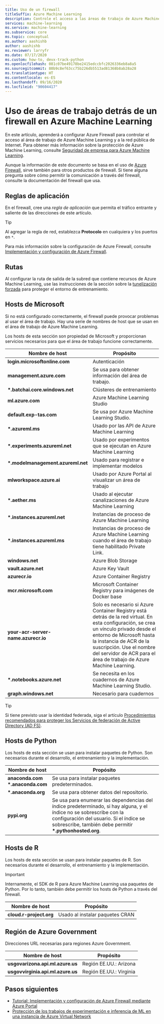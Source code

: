 ```yaml
---
title: Uso de un firewall
titleSuffix: Azure Machine Learning
description: Controle el acceso a las áreas de trabajo de Azure Machine Learning con instancias de Azure Firewall. Obtenga información acerca de los hosts que debe permitir a través del firewall para que Azure Machine Learning funcione correctamente.
services: machine-learning
ms.service: machine-learning
ms.subservice: core
ms.topic: conceptual
ms.author: aashishb
author: aashishb
ms.reviewer: larryfr
ms.date: 07/17/2020
ms.custom: how-to, devx-track-python
ms.openlocfilehash: 081c07be49178be2415edccbfc2026336eb8a8a5
ms.sourcegitcommit: 80b9c8ef63cc75b226db5513ad81368b8ab28a28
ms.translationtype: HT
ms.contentlocale: es-ES
ms.lasthandoff: 09/16/2020
ms.locfileid: "90604417"
---
```

# <a name="use-workspace-behind-a-firewall-for-azure-machine-learning"></a>Uso de áreas de trabajo detrás de un firewall en Azure Machine Learning

En este artículo, aprenderá a configurar Azure Firewall para controlar el acceso al área de trabajo de Azure Machine Learning y a la red pública de Internet.   Para obtener más información sobre la protección de Azure Machine Learning, consulte [Seguridad de empresa para Azure Machine Learning](concept-enterprise-security.md).

Aunque la información de este documento se basa en el uso de [Azure Firewall](../firewall/tutorial-firewall-deploy-portal.md), sirve también para otros productos de firewall. Si tiene alguna pregunta sobre cómo permitir la comunicación a través del firewall, consulte la documentación del firewall que usa.

## <a name="application-rules"></a>Reglas de aplicación

En el firewall, cree una _regla de aplicación_ que permita el tráfico entrante y saliente de las direcciones de este artículo.

> [!TIP]
> Al agregar la regla de red, establezca __Protocolo__ en cualquiera y los puertos en `*`.
>
> Para más información sobre la configuración de Azure Firewall, consulte [Implementación y configuración de Azure Firewall](../firewall/tutorial-firewall-deploy-portal.md#configure-an-application-rule).

## <a name="routes"></a>Rutas

Al configurar la ruta de salida de la subred que contiene recursos de Azure Machine Learning, use las instrucciones de la sección sobre la [tunelización forzada](how-to-secure-training-vnet.md#forced-tunneling) para proteger el entorno de entrenamiento.

## <a name="microsoft-hosts"></a>Hosts de Microsoft

Si no está configurado correctamente, el firewall puede provocar problemas al usar el área de trabajo. Hay una serie de nombres de host que se usan en el área de trabajo de Azure Machine Learning.

Los hosts de esta sección son propiedad de Microsoft y proporcionan servicios necesarios para que el área de trabajo funcione correctamente.

| **Nombre de host** | **Propósito** |
| ---- | ---- |
| **login.microsoftonline.com** | Autenticación |
| **management.azure.com** | Se usa para obtener información del área de trabajo. |
| **\*.batchai.core.windows.net** | Clústeres de entrenamiento |
| **ml.azure.com** | Azure Machine Learning Studio |
| **default.exp-tas.com** | Se usa por Azure Machine Learning Studio. |
| **\*.azureml.ms** | Usado por las API de Azure Machine Learning |
| **\*.experiments.azureml.net** | Usado por experimentos que se ejecutan en Azure Machine Learning |
| **\*.modelmanagement.azureml.net** | Usado para registrar e implementar modelos|
| **mlworkspace.azure.ai** | Usado por Azure Portal al visualizar un área de trabajo |
| **\*.aether.ms** | Usado al ejecutar canalizaciones de Azure Machine Learning |
| **\*.instances.azureml.net** | Instancias de proceso de Azure Machine Learning |
| **\*.instances.azureml.ms** | Instancias de proceso de Azure Machine Learning cuando el área de trabajo tiene habilitado Private Link. |
| **windows.net** | Azure Blob Storage |
| **vault.azure.net** | Azure Key Vault |
| **azurecr.io** | Azure Container Registry |
| **mcr.microsoft.com** | Microsoft Container Registry para imágenes de Docker base |
| **your-acr-server-name.azurecr.io** | Solo es necesario si Azure Container Registry está detrás de la red virtual. En esta configuración, se crea un vínculo privado desde el entorno de Microsoft hasta la instancia de ACR de la suscripción. Use el nombre del servidor de ACR para el área de trabajo de Azure Machine Learning. |
| **\*.notebooks.azure.net** | Se necesita en los cuadernos de Azure Machine Learning Studio. |
| **graph.windows.net** | Necesario para cuadernos |

> [!TIP]
> Si tiene previsto usar la identidad federada, siga el artículo [Procedimientos recomendados para proteger los Servicios de federación de Active Directory (AD FS)](/windows-server/identity/ad-fs/deployment/best-practices-securing-ad-fs).

## <a name="python-hosts"></a>Hosts de Python

Los hosts de esta sección se usan para instalar paquetes de Python. Son necesarios durante el desarrollo, el entrenamiento y la implementación. 

| **Nombre de host** | **Propósito** |
| ---- | ---- |
| **anaconda.com**</br>**\*.anaconda.com** | Se usa para instalar paquetes predeterminados. |
| **\*.anaconda.org** | Se usa para obtener datos del repositorio. |
| **pypi.org** | Se usa para enumerar las dependencias del índice predeterminado, si hay alguna, y el índice no se sobrescribe con la configuración del usuario. Si el índice se sobrescribe, también debe permitir **\*.pythonhosted.org**. |

## <a name="r-hosts"></a>Hosts de R

Los hosts de esta sección se usan para instalar paquetes de R. Son necesarios durante el desarrollo, el entrenamiento y la implementación.

> [!IMPORTANT]
> Internamente, el SDK de R para Azure Machine Learning usa paquetes de Python. Por lo tanto, también debe permitir los hosts de Python a través del firewall.

| **Nombre de host** | **Propósito** |
| ---- | ---- |
| **cloud.r-project.org** | Usado al instalar paquetes CRAN |

## <a name="azure-government-region"></a>Región de Azure Government

Direcciones URL necesarias para regiones Azure Government.

| **Nombre de host** | **Propósito** |
| ---- | ---- |
| **usgovarizona.api.ml.azure.us** | Región EE.UU.: Arizona |
| **usgovvirginia.api.ml.azure.us** | Región EE.UU.: Virginia |

## <a name="next-steps"></a>Pasos siguientes

* [Tutorial: Implementación y configuración de Azure Firewall mediante Azure Portal](../firewall/tutorial-firewall-deploy-portal.md)
* [Protección de los trabajos de experimentación e inferencia de ML en una instancia de Azure Virtual Network](how-to-network-security-overview.md)
